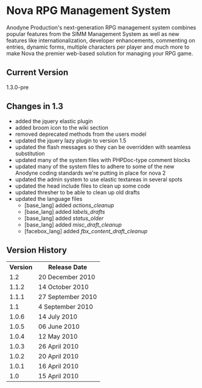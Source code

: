 # Nova RPG Management System

Anodyne Production's next-generation RPG management system combines popular features from the SIMM Management System as well as new features like internationalization, developer enhancements, commenting on entries, dynamic forms, multiple characters per player and much more to make Nova the premier web-based solution for managing your RPG game.

## Current Version

1.3.0-pre

## Changes in 1.3

* added the jquery elastic plugin
* added broom icon to the wiki section
* removed deprecated methods from the users model
* updated the jquery lazy plugin to version 1.5
* updated the flash messages so they can be overridden with seamless substitution
* updated many of the system files with PHPDoc-type comment blocks
* updated many of the system files to adhere to some of the new Anodyne coding standards we're putting in place for nova 2
* updated the admin system to use elastic textareas in several spots
* updated the head include files to clean up some code
* updated thresher to be able to clean up old drafts
* updated the language files
    * [base\_lang] added _actions\_cleanup_
    * [base\_lang] added _labels\_drafts_
    * [base\_lang] added _status\_older_
    * [base\_lang] added _misc\_draft\_cleanup_
    * [facebox\_lang] added _fbx\_content\_draft\_cleanup_

## Version History

<table>
	<tr>
		<th>Version</th><th>Release Date</th>
	</tr>
	<tr>
		<td>1.2</td><td>20 December 2010</td>
	</tr>
	<tr>
		<td>1.1.2</td><td>14 October 2010</td>
	</tr>
	<tr>
		<td>1.1.1</td><td>27 September 2010</td>
	</tr>
	<tr>
		<td>1.1</td><td>4 September 2010</td>
	</tr>
	<tr>
		<td>1.0.6</td><td>14 July 2010</td>
	</tr>
	<tr>
		<td>1.0.5</td><td>06 June 2010</td>
	</tr>
	<tr>
		<td>1.0.4</td><td>12 May 2010</td>
	</tr>
	<tr>
		<td>1.0.3</td><td>26 April 2010</td>
	</tr>
	<tr>
		<td>1.0.2</td><td>20 April 2010</td>
	</tr>
	<tr>
		<td>1.0.1</td><td>16 April 2010</td>
	</tr>
	<tr>
		<td>1.0</td><td>15 April 2010</td>
	</tr>
</table>